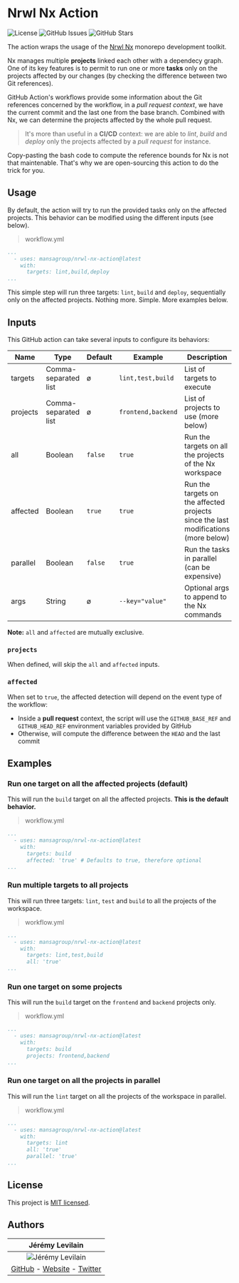 # Nrwl Nx Action


![License](https://img.shields.io/github/license/MansaGroup/nrwl-nx-action) ![GitHub Issues](https://img.shields.io/github/issues/mansagroup/nrwl-nx-action) ![GitHub Stars](https://img.shields.io/github/stars/MansaGroup/nrwl-nx-action)


The action wraps the usage of the [Nrwl Nx](https://nx.dev/) monorepo development toolkit.

Nx manages multiple **projects** linked each other with a dependecy graph. One of its key
features is to permit to run one or more **tasks** only on the projects affected by our
changes (by checking the difference between two Git references).

GitHub Action's workflows provide some information about the Git references concerned
by the workflow, in a *pull request context*, we have the current commit and the last
one from the base branch. Combined with Nx, we can determine the projects affected
by the whole pull request.

> It's more than useful in a **CI/CD** context: we are able to *lint*, *build* and *deploy*
> only the projects affected by a *pull request* for instance.

Copy-pasting the bash code to compute the reference bounds for Nx is not that
maintenable. That's why we are open-sourcing this action to do the trick for you.


## Usage


By default, the action will try to run the provided tasks only on the affected projects.
This behavior can be modified using the different inputs (see below).

> workflow.yml
```yaml
...
  - uses: mansagroup/nrwl-nx-action@latest
    with:
      targets: lint,build,deploy
...
```

This simple step will run three targets: `lint`, `build` and `deploy`, sequentially
only on the affected projects. Nothing more. Simple. More examples below.


## Inputs


This GitHub action can take several inputs to configure its behaviors:

|Name|Type|Default|Example|Description|
|---|---|---|---|---|
|targets|Comma-separated list|ø|`lint,test,build`|List of targets to execute|
|projects|Comma-separated list|ø|`frontend,backend`|List of projects to use (more below)|
|all|Boolean|`false`|`true`|Run the targets on all the projects of the Nx workspace|
|affected|Boolean|`true`|`true`|Run the targets on the affected projects since the last modifications (more below)|
|parallel|Boolean|`false`|`true`|Run the tasks in parallel (can be expensive)|
|args|String|ø|`--key="value"`|Optional args to append to the Nx commands|

**Note:** `all` and `affected` are mutually exclusive.


### `projects`


When defined, will skip the `all` and `affected` inputs.


### `affected`


When set to `true`, the affected detection will depend on the event type
of the workflow:

- Inside a **pull request** context, the script will use the
  `GITHUB_BASE_REF` and `GITHUB_HEAD_REF` environment variables provided
  by GitHub
- Otherwise, will compute the difference between the `HEAD` and the last
  commit


## Examples


### Run one target on all the affected projects (default)


This will run the `build` target on all the affected projects.
**This is the default behavior.**

> workflow.yml
```yaml
...
  - uses: mansagroup/nrwl-nx-action@latest
    with:
      targets: build
      affected: 'true' # Defaults to true, therefore optional
...
```


### Run multiple targets to all projects


This will run three targets: `lint`, `test` and `build` to all the
projects of the workspace.

> workflow.yml
```yaml
...
  - uses: mansagroup/nrwl-nx-action@latest
    with:
      targets: lint,test,build
      all: 'true'
...
```


### Run one target on some projects


This will run the `build` target on the `frontend` and `backend` projects
only.

> workflow.yml
```yaml
...
  - uses: mansagroup/nrwl-nx-action@latest
    with:
      targets: build
      projects: frontend,backend
...
```


### Run one target on all the projects in parallel


This will run the `lint` target on all the projects of the workspace
in parallel.

> workflow.yml
```yaml
...
  - uses: mansagroup/nrwl-nx-action@latest
    with:
      targets: lint
      all: 'true'
      parallel: 'true'
...
```


## License

This project is [MIT licensed](LICENSE.txt).

## Authors

| Jérémy Levilain |
| :-: |
| ![Jérémy Levilain](https://avatars2.githubusercontent.com/u/6763873?s=100&u=556a37811b42f5528fba0b224e321269c0d77c92&v=4) |
| [GitHub](https://github.com/iamblueslime) - [Website](https://jeremylvln.fr) - [Twitter](https://twitter.com/iamblueslime) |

